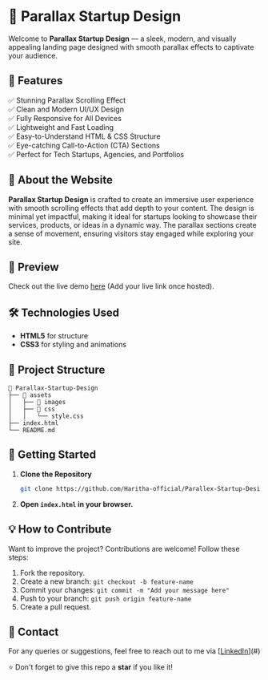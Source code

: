 # 🚀 Parallax Startup Design

Welcome to **Parallax Startup Design** — a sleek, modern, and visually appealing landing page designed with smooth parallax effects to captivate your audience.

## 🌟 Features
✅ Stunning Parallax Scrolling Effect  
✅ Clean and Modern UI/UX Design  
✅ Fully Responsive for All Devices  
✅ Lightweight and Fast Loading  
✅ Easy-to-Understand HTML & CSS Structure  
✅ Eye-catching Call-to-Action (CTA) Sections  
✅ Perfect for Tech Startups, Agencies, and Portfolios  

## 🎯 About the Website
**Parallax Startup Design** is crafted to create an immersive user experience with smooth scrolling effects that add depth to your content. The design is minimal yet impactful, making it ideal for startups looking to showcase their services, products, or ideas in a dynamic way. The parallax sections create a sense of movement, ensuring visitors stay engaged while exploring your site.

## 📸 Preview
Check out the live demo [here](#) (Add your live link once hosted).

## 🛠️ Technologies Used
- **HTML5** for structure
- **CSS3** for styling and animations

## 📂 Project Structure
```
📂 Parallax-Startup-Design
├── 📁 assets
│   ├── 📁 images
│   ├── 📁 css
│   │   └── style.css
├── index.html
└── README.md
```

## 🚀 Getting Started
1. **Clone the Repository**  
   ```bash
   git clone https://github.com/Haritha-official/Parallex-Startup-Design.git
   ```
2. **Open `index.html` in your browser.**

## 💡 How to Contribute
Want to improve the project? Contributions are welcome! Follow these steps:
1. Fork the repository.
2. Create a new branch: `git checkout -b feature-name`
3. Commit your changes: `git commit -m "Add your message here"`
4. Push to your branch: `git push origin feature-name`
5. Create a pull request.

## 📧 Contact
For any queries or suggestions, feel free to reach out to me via [[LinkedIn](https://www.linkedin.com/in/haritha-ganapathy-5a7720269/)](#) 

⭐️ Don't forget to give this repo a **star** if you like it!

